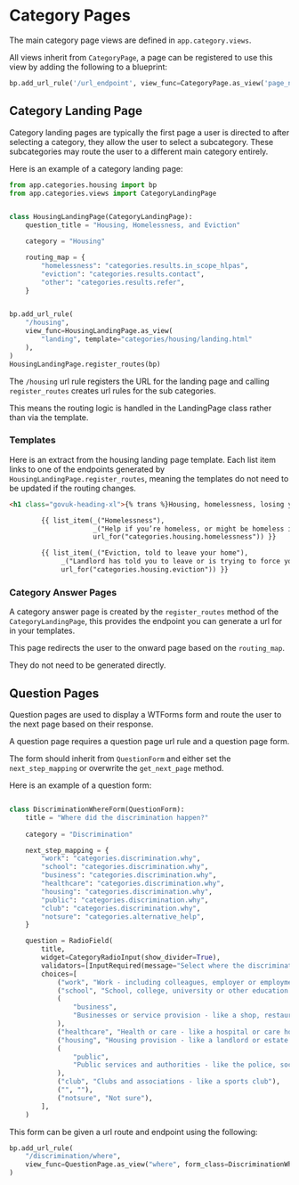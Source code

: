 # Category Pages

The main category page views are defined in `app.category.views`. 

All views inherit from `CategoryPage`, a page can be registered to use this view by adding the following to a blueprint:

```python
bp.add_url_rule('/url_endpoint', view_func=CategoryPage.as_view('page_name', template='template.html'))
```

## Category Landing Page
Category landing pages are typically the first page a user is directed to after selecting a category, they allow the user 
to select a subcategory. These subcategories may route the user to a different main category entirely.

Here is an example of a category landing page:

```python
from app.categories.housing import bp
from app.categories.views import CategoryLandingPage


class HousingLandingPage(CategoryLandingPage):
    question_title = "Housing, Homelessness, and Eviction"

    category = "Housing"

    routing_map = {
        "homelessness": "categories.results.in_scope_hlpas",
        "eviction": "categories.results.contact",
        "other": "categories.results.refer",
    }


bp.add_url_rule(
    "/housing",
    view_func=HousingLandingPage.as_view(
        "landing", template="categories/housing/landing.html"
    ),
)
HousingLandingPage.register_routes(bp)

```

The `/housing` url rule registers the URL for the landing page and calling `register_routes` creates url rules for the sub categories.

This means the routing logic is handled in the LandingPage class rather than via the template.

### Templates
Here is an extract from the housing landing page template. Each list item links to one of the endpoints generated by
`HousingLandingPage.register_routes`, meaning the templates do not need to be updated if the routing changes.

```html
<h1 class="govuk-heading-xl">{% trans %}Housing, homelessness, losing your home{% endtrans %}</h1>

        {{ list_item(_("Homelessness"),
                     _("Help if you’re homeless, or might be homeless in the next 2 months. This could be because of rent arrears, debt, the end of a relationship, or because you have nowhere to live."),
                     url_for("categories.housing.homelessness")) }}

        {{ list_item(_("Eviction, told to leave your home"),
             _("Landlord has told you to leave or is trying to force you to leave. Includes if you’ve got a Section 21 or a possession order."),
             url_for("categories.housing.eviction")) }}
```

### Category Answer Pages
A category answer page is created by the `register_routes` method of the `CategoryLandingPage`, this provides the endpoint you can generate a url for in your templates.

This page redirects the user to the onward page based on the `routing_map`.

They do not need to be generated directly.

## Question Pages
Question pages are used to display a WTForms form and route the user to the next page based on their response.

A question page requires a question page url rule and a question page form.

The form should inherit from `QuestionForm` and either set the `next_step_mapping` or overwrite the `get_next_page` method.

Here is an example of a question form:

```python

class DiscriminationWhereForm(QuestionForm):
    title = "Where did the discrimination happen?"
    
    category = "Discrimination"

    next_step_mapping = {
        "work": "categories.discrimination.why",
        "school": "categories.discrimination.why",
        "business": "categories.discrimination.why",
        "healthcare": "categories.discrimination.why",
        "housing": "categories.discrimination.why",
        "public": "categories.discrimination.why",
        "club": "categories.discrimination.why",
        "notsure": "categories.alternative_help",
    }

    question = RadioField(
        title,
        widget=CategoryRadioInput(show_divider=True),
        validators=[InputRequired(message="Select where the discrimination happened")],
        choices=[
            ("work", "Work - including colleagues, employer or employment agency"),
            ("school", "School, college, university or other education settings"),
            (
                "business",
                "Businesses or service provision - like a shop, restaurant, train, hotel, bank, law firm",
            ),
            ("healthcare", "Health or care - like a hospital or care home"),
            ("housing", "Housing provision - like a landlord or estate agent"),
            (
                "public",
                "Public services and authorities - like the police, social services, council or local authority, jobcentre, government",
            ),
            ("club", "Clubs and associations - like a sports club"),
            ("", ""),
            ("notsure", "Not sure"),
        ],
    )
```

This form can be given a url route and endpoint using the following:

```python
bp.add_url_rule(
    "/discrimination/where",
    view_func=QuestionPage.as_view("where", form_class=DiscriminationWhereForm),
)
```